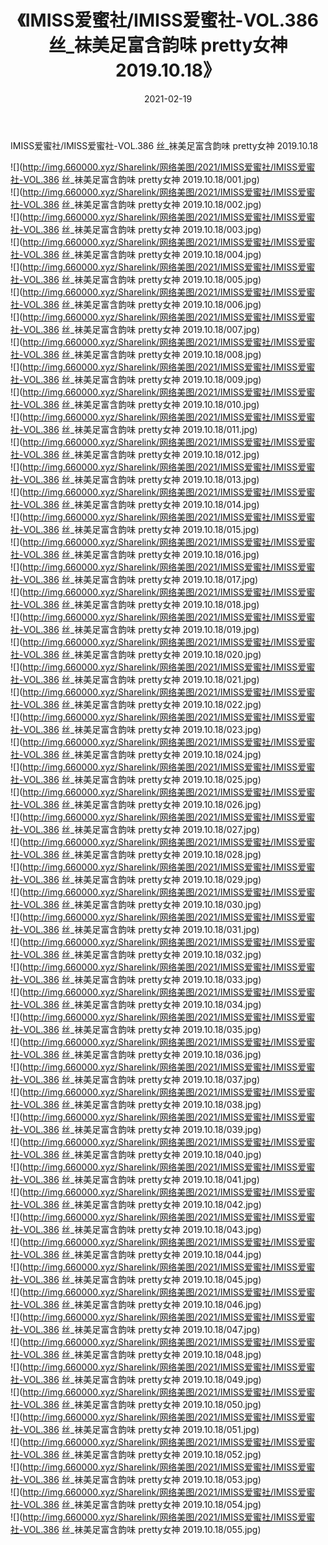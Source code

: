 ﻿---
layout: post
title:  《IMISS爱蜜社/IMISS爱蜜社-VOL.386 丝_袜美足富含韵味 pretty女神 2019.10.18》
date:   2021-02-19
img: http://img.660000.xyz/Sharelink/网络美图/2021/IMISS爱蜜社/IMISS爱蜜社-VOL.386 丝_袜美足富含韵味 pretty女神 2019.10.18/000.jpg
categories: [美女, 清纯, 唯美]
---

IMISS爱蜜社/IMISS爱蜜社-VOL.386 丝_袜美足富含韵味 pretty女神 2019.10.18

 ![](http://img.660000.xyz/Sharelink/网络美图/2021/IMISS爱蜜社/IMISS爱蜜社-VOL.386 丝_袜美足富含韵味 pretty女神 2019.10.18/001.jpg) <br>![](http://img.660000.xyz/Sharelink/网络美图/2021/IMISS爱蜜社/IMISS爱蜜社-VOL.386 丝_袜美足富含韵味 pretty女神 2019.10.18/002.jpg) <br>![](http://img.660000.xyz/Sharelink/网络美图/2021/IMISS爱蜜社/IMISS爱蜜社-VOL.386 丝_袜美足富含韵味 pretty女神 2019.10.18/003.jpg) <br>![](http://img.660000.xyz/Sharelink/网络美图/2021/IMISS爱蜜社/IMISS爱蜜社-VOL.386 丝_袜美足富含韵味 pretty女神 2019.10.18/004.jpg) <br>![](http://img.660000.xyz/Sharelink/网络美图/2021/IMISS爱蜜社/IMISS爱蜜社-VOL.386 丝_袜美足富含韵味 pretty女神 2019.10.18/005.jpg) <br>![](http://img.660000.xyz/Sharelink/网络美图/2021/IMISS爱蜜社/IMISS爱蜜社-VOL.386 丝_袜美足富含韵味 pretty女神 2019.10.18/006.jpg) <br>![](http://img.660000.xyz/Sharelink/网络美图/2021/IMISS爱蜜社/IMISS爱蜜社-VOL.386 丝_袜美足富含韵味 pretty女神 2019.10.18/007.jpg) <br>![](http://img.660000.xyz/Sharelink/网络美图/2021/IMISS爱蜜社/IMISS爱蜜社-VOL.386 丝_袜美足富含韵味 pretty女神 2019.10.18/008.jpg) <br>![](http://img.660000.xyz/Sharelink/网络美图/2021/IMISS爱蜜社/IMISS爱蜜社-VOL.386 丝_袜美足富含韵味 pretty女神 2019.10.18/009.jpg) <br>![](http://img.660000.xyz/Sharelink/网络美图/2021/IMISS爱蜜社/IMISS爱蜜社-VOL.386 丝_袜美足富含韵味 pretty女神 2019.10.18/010.jpg) <br>![](http://img.660000.xyz/Sharelink/网络美图/2021/IMISS爱蜜社/IMISS爱蜜社-VOL.386 丝_袜美足富含韵味 pretty女神 2019.10.18/011.jpg) <br>![](http://img.660000.xyz/Sharelink/网络美图/2021/IMISS爱蜜社/IMISS爱蜜社-VOL.386 丝_袜美足富含韵味 pretty女神 2019.10.18/012.jpg) <br>![](http://img.660000.xyz/Sharelink/网络美图/2021/IMISS爱蜜社/IMISS爱蜜社-VOL.386 丝_袜美足富含韵味 pretty女神 2019.10.18/013.jpg) <br>![](http://img.660000.xyz/Sharelink/网络美图/2021/IMISS爱蜜社/IMISS爱蜜社-VOL.386 丝_袜美足富含韵味 pretty女神 2019.10.18/014.jpg) <br>![](http://img.660000.xyz/Sharelink/网络美图/2021/IMISS爱蜜社/IMISS爱蜜社-VOL.386 丝_袜美足富含韵味 pretty女神 2019.10.18/015.jpg) <br>![](http://img.660000.xyz/Sharelink/网络美图/2021/IMISS爱蜜社/IMISS爱蜜社-VOL.386 丝_袜美足富含韵味 pretty女神 2019.10.18/016.jpg) <br>![](http://img.660000.xyz/Sharelink/网络美图/2021/IMISS爱蜜社/IMISS爱蜜社-VOL.386 丝_袜美足富含韵味 pretty女神 2019.10.18/017.jpg) <br>![](http://img.660000.xyz/Sharelink/网络美图/2021/IMISS爱蜜社/IMISS爱蜜社-VOL.386 丝_袜美足富含韵味 pretty女神 2019.10.18/018.jpg) <br>![](http://img.660000.xyz/Sharelink/网络美图/2021/IMISS爱蜜社/IMISS爱蜜社-VOL.386 丝_袜美足富含韵味 pretty女神 2019.10.18/019.jpg) <br>![](http://img.660000.xyz/Sharelink/网络美图/2021/IMISS爱蜜社/IMISS爱蜜社-VOL.386 丝_袜美足富含韵味 pretty女神 2019.10.18/020.jpg) <br>![](http://img.660000.xyz/Sharelink/网络美图/2021/IMISS爱蜜社/IMISS爱蜜社-VOL.386 丝_袜美足富含韵味 pretty女神 2019.10.18/021.jpg) <br>![](http://img.660000.xyz/Sharelink/网络美图/2021/IMISS爱蜜社/IMISS爱蜜社-VOL.386 丝_袜美足富含韵味 pretty女神 2019.10.18/022.jpg) <br>![](http://img.660000.xyz/Sharelink/网络美图/2021/IMISS爱蜜社/IMISS爱蜜社-VOL.386 丝_袜美足富含韵味 pretty女神 2019.10.18/023.jpg) <br>![](http://img.660000.xyz/Sharelink/网络美图/2021/IMISS爱蜜社/IMISS爱蜜社-VOL.386 丝_袜美足富含韵味 pretty女神 2019.10.18/024.jpg) <br>![](http://img.660000.xyz/Sharelink/网络美图/2021/IMISS爱蜜社/IMISS爱蜜社-VOL.386 丝_袜美足富含韵味 pretty女神 2019.10.18/025.jpg) <br>![](http://img.660000.xyz/Sharelink/网络美图/2021/IMISS爱蜜社/IMISS爱蜜社-VOL.386 丝_袜美足富含韵味 pretty女神 2019.10.18/026.jpg) <br>![](http://img.660000.xyz/Sharelink/网络美图/2021/IMISS爱蜜社/IMISS爱蜜社-VOL.386 丝_袜美足富含韵味 pretty女神 2019.10.18/027.jpg) <br>![](http://img.660000.xyz/Sharelink/网络美图/2021/IMISS爱蜜社/IMISS爱蜜社-VOL.386 丝_袜美足富含韵味 pretty女神 2019.10.18/028.jpg) <br>![](http://img.660000.xyz/Sharelink/网络美图/2021/IMISS爱蜜社/IMISS爱蜜社-VOL.386 丝_袜美足富含韵味 pretty女神 2019.10.18/029.jpg) <br>![](http://img.660000.xyz/Sharelink/网络美图/2021/IMISS爱蜜社/IMISS爱蜜社-VOL.386 丝_袜美足富含韵味 pretty女神 2019.10.18/030.jpg) <br>![](http://img.660000.xyz/Sharelink/网络美图/2021/IMISS爱蜜社/IMISS爱蜜社-VOL.386 丝_袜美足富含韵味 pretty女神 2019.10.18/031.jpg) <br>![](http://img.660000.xyz/Sharelink/网络美图/2021/IMISS爱蜜社/IMISS爱蜜社-VOL.386 丝_袜美足富含韵味 pretty女神 2019.10.18/032.jpg) <br>![](http://img.660000.xyz/Sharelink/网络美图/2021/IMISS爱蜜社/IMISS爱蜜社-VOL.386 丝_袜美足富含韵味 pretty女神 2019.10.18/033.jpg) <br>![](http://img.660000.xyz/Sharelink/网络美图/2021/IMISS爱蜜社/IMISS爱蜜社-VOL.386 丝_袜美足富含韵味 pretty女神 2019.10.18/034.jpg) <br>![](http://img.660000.xyz/Sharelink/网络美图/2021/IMISS爱蜜社/IMISS爱蜜社-VOL.386 丝_袜美足富含韵味 pretty女神 2019.10.18/035.jpg) <br>![](http://img.660000.xyz/Sharelink/网络美图/2021/IMISS爱蜜社/IMISS爱蜜社-VOL.386 丝_袜美足富含韵味 pretty女神 2019.10.18/036.jpg) <br>![](http://img.660000.xyz/Sharelink/网络美图/2021/IMISS爱蜜社/IMISS爱蜜社-VOL.386 丝_袜美足富含韵味 pretty女神 2019.10.18/037.jpg) <br>![](http://img.660000.xyz/Sharelink/网络美图/2021/IMISS爱蜜社/IMISS爱蜜社-VOL.386 丝_袜美足富含韵味 pretty女神 2019.10.18/038.jpg) <br>![](http://img.660000.xyz/Sharelink/网络美图/2021/IMISS爱蜜社/IMISS爱蜜社-VOL.386 丝_袜美足富含韵味 pretty女神 2019.10.18/039.jpg) <br>![](http://img.660000.xyz/Sharelink/网络美图/2021/IMISS爱蜜社/IMISS爱蜜社-VOL.386 丝_袜美足富含韵味 pretty女神 2019.10.18/040.jpg) <br>![](http://img.660000.xyz/Sharelink/网络美图/2021/IMISS爱蜜社/IMISS爱蜜社-VOL.386 丝_袜美足富含韵味 pretty女神 2019.10.18/041.jpg) <br>![](http://img.660000.xyz/Sharelink/网络美图/2021/IMISS爱蜜社/IMISS爱蜜社-VOL.386 丝_袜美足富含韵味 pretty女神 2019.10.18/042.jpg) <br>![](http://img.660000.xyz/Sharelink/网络美图/2021/IMISS爱蜜社/IMISS爱蜜社-VOL.386 丝_袜美足富含韵味 pretty女神 2019.10.18/043.jpg) <br>![](http://img.660000.xyz/Sharelink/网络美图/2021/IMISS爱蜜社/IMISS爱蜜社-VOL.386 丝_袜美足富含韵味 pretty女神 2019.10.18/044.jpg) <br>![](http://img.660000.xyz/Sharelink/网络美图/2021/IMISS爱蜜社/IMISS爱蜜社-VOL.386 丝_袜美足富含韵味 pretty女神 2019.10.18/045.jpg) <br>![](http://img.660000.xyz/Sharelink/网络美图/2021/IMISS爱蜜社/IMISS爱蜜社-VOL.386 丝_袜美足富含韵味 pretty女神 2019.10.18/046.jpg) <br>![](http://img.660000.xyz/Sharelink/网络美图/2021/IMISS爱蜜社/IMISS爱蜜社-VOL.386 丝_袜美足富含韵味 pretty女神 2019.10.18/047.jpg) <br>![](http://img.660000.xyz/Sharelink/网络美图/2021/IMISS爱蜜社/IMISS爱蜜社-VOL.386 丝_袜美足富含韵味 pretty女神 2019.10.18/048.jpg) <br>![](http://img.660000.xyz/Sharelink/网络美图/2021/IMISS爱蜜社/IMISS爱蜜社-VOL.386 丝_袜美足富含韵味 pretty女神 2019.10.18/049.jpg) <br>![](http://img.660000.xyz/Sharelink/网络美图/2021/IMISS爱蜜社/IMISS爱蜜社-VOL.386 丝_袜美足富含韵味 pretty女神 2019.10.18/050.jpg) <br>![](http://img.660000.xyz/Sharelink/网络美图/2021/IMISS爱蜜社/IMISS爱蜜社-VOL.386 丝_袜美足富含韵味 pretty女神 2019.10.18/051.jpg) <br>![](http://img.660000.xyz/Sharelink/网络美图/2021/IMISS爱蜜社/IMISS爱蜜社-VOL.386 丝_袜美足富含韵味 pretty女神 2019.10.18/052.jpg) <br>![](http://img.660000.xyz/Sharelink/网络美图/2021/IMISS爱蜜社/IMISS爱蜜社-VOL.386 丝_袜美足富含韵味 pretty女神 2019.10.18/053.jpg) <br>![](http://img.660000.xyz/Sharelink/网络美图/2021/IMISS爱蜜社/IMISS爱蜜社-VOL.386 丝_袜美足富含韵味 pretty女神 2019.10.18/054.jpg) <br>![](http://img.660000.xyz/Sharelink/网络美图/2021/IMISS爱蜜社/IMISS爱蜜社-VOL.386 丝_袜美足富含韵味 pretty女神 2019.10.18/055.jpg) <br>